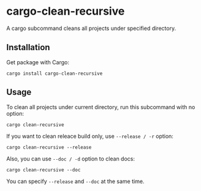 cargo-clean-recursive
=======================

A cargo subcommand cleans all projects under specified directory.

## Installation

Get package with Cargo:

```
cargo install cargo-clean-recursive
```

## Usage

To clean all projects under current directory, run this subcommand with no option:

```
cargo clean-recursive
```

If you want to clean releace build only, use `--release / -r` option:

```
cargo clean-recursive --release
```

Also, you can use `--doc / -d` option to clean docs:

```
cargo clean-recursive --doc
```

You can specify `--release` and `--doc` at the same time.


